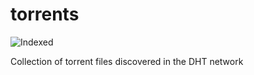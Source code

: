 torrents 
========
![Indexed](https://img.shields.io/badge/indexed-17784-blue)

Collection of torrent files discovered in the DHT network
